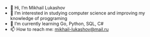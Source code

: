 - 👋 Hi, I’m Mikhail Lukashov
- 👀 I’m interested in studying computer science and improving my knowledge of proggraming
- 🌱 I’m currently learning Go, Python, SQL, C#
- 📫 How to reach me: mikhail-lukashov@mail.ru

<!---
Polynomialq/Polynomialq is a ✨ special ✨ repository because its `README.md` (this file) appears on your GitHub profile.
You can click the Preview link to take a look at your changes.
--->
